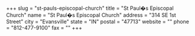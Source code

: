 +++
slug = "st-pauls-episcopal-church"
title = "St Paul�s Episcopal Church"
name = "St Paul�s Episcopal Church"
address = "314 SE 1st Street"
city = "Evansville"
state = "IN"
postal = "47713"
website = ""
phone = "812-477-9100"
fax = ""
+++

